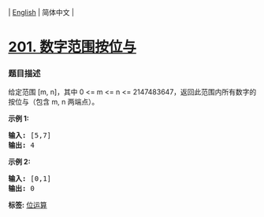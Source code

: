 | [English](README_EN.md) | 简体中文 |

# [201. 数字范围按位与](https://leetcode-cn.com/problems/bitwise-and-of-numbers-range)
 ### 题目描述
<p>给定范围 [m, n]，其中 0 &lt;= m &lt;= n &lt;= 2147483647，返回此范围内所有数字的按位与（包含 m, n 两端点）。</p>

<p><strong>示例 1:&nbsp;</strong></p>

<pre><strong>输入:</strong> [5,7]
<strong>输出:</strong> 4</pre>

<p><strong>示例 2:</strong></p>

<pre><strong>输入:</strong> [0,1]
<strong>输出:</strong> 0</pre>

**标签:**  [位运算](https://leetcode-cn.com/tag/bit-manipulation) 